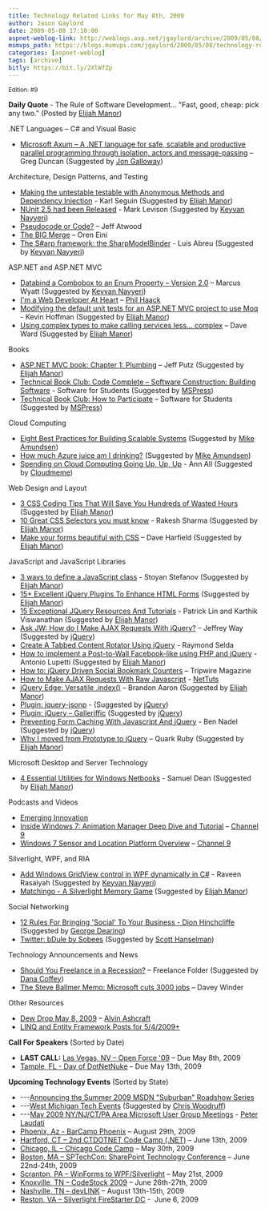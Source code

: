 ```yaml
---
title: Technology Related Links for May 8th, 2009
author: Jason Gaylord
date: 2009-05-08 17:10:00
aspnet-weblog-link: http://weblogs.asp.net/jgaylord/archive/2009/05/08/technology-related-links-for-may-8th-2009.aspx
msmvps_path: https://blogs.msmvps.com/jgaylord/2009/05/08/technology-related-links-for-may-8th-2009/
categories: [aspnet-weblog]
tags: [archive]
bitly: https://bit.ly/2XlWfZp
---
```


<small>Edition: #9</small>

**Daily Quote** - The Rule of Software Development... "Fast, good, cheap: pick any two." (Posted by [Elijah Manor](http://twitter.com/elijahmanor))

.NET Languages – C# and Visual Basic

- [Microsoft Axum – A .NET language for safe, scalable and productive parallel programming through isolation, actors and message-passing](http://coolthingoftheday.blogspot.com/2009/05/microsoft-axum-net-language-for-safe.html) – Greg Duncan (Suggested by [Jon Galloway](http://twitter.com/jongalloway))

Architecture, Design Patterns, and Testing

- [Making the untestable testable with Anonymous Methods and Dependency Injection](http://codebetter.com/blogs/karlseguin/archive/2009/05/08/making-the-untestable-testable-with-anonymous-methods-and-dependency-injection.aspx) - Karl Seguin (Suggested by [Elijah Manor](http://twitter.com/elijahmanor))
- [NUnit 2.5 had been Released](http://www.infoq.com/news/2009/05/nunit-release) - Mark Levison (Suggested by [Keyvan Nayyeri](http://twitter.com/keyvan))
- [Pseudocode or Code?](http://www.codinghorror.com/blog/archives/001264.html) – Jeff Atwood
- [The BIG Merge](http://ayende.com/Blog/archive/2009/05/08/the-big-merge.aspx) – Oren Eini
- [The S#arp framework: the SharpModelBinder](http://msmvps.com/blogs/luisabreu/archive/2009/05/06/the-s-arp-framework-the-sharpmodelbinder.aspx) - Luis Abreu (Suggested by [Keyvan Nayyeri](http://twitter.com/keyvan))

ASP.NET and ASP.NET MVC

- [Databind a Combobox to an Enum Property – Version 2.0](http://exceptionz.wordpress.com/2008/04/18/databind-a-combobox-to-an-enum-property-version-20/) – Marcus Wyatt (Suggested by [Keyvan Nayyeri](http://twitter.com/keyvan))
- [I'm a Web Developer At Heart](http://haacked.com/archive/2009/05/07/18616.aspx) – [Phil Haack](http://twitter.com/haacked)
- [Modifying the default unit tests for an ASP.NET MVC project to use Moq](http://dotnetaddict.dotnetdevelopersjournal.com/aspnet_mvc_moq.htm) - Kevin Hoffman (Suggested by [Elijah Manor](http://twitter.com/elijahmanor))
- [Using complex types to make calling services less… complex](http://encosia.com/2009/04/07/using-complex-types-to-make-calling-services-less-complex/) – Dave Ward (Suggested by [Elijah Manor](http://twitter.com/elijahmanor))

Books

- [ASP.NET MVC book: Chapter 1: Plumbing](http://weblogs.asp.net/jeff/archive/2009/05/08/asp-net-mvc-book-chapter-1-plumbing.aspx) – Jeff Putz (Suggested by [Elijah Manor](http://twitter.com/elijahmanor))
- [Technical Book Club: Code Complete – Software Construction: Building Software](http://blogs.msdn.com/springboard/archive/2009/05/07/technical-book-club-code-complete-software-construction.aspx) - Software for Students (Suggested by [MSPress](http://twitter.com/MicrosoftPress))
- [Technical Book Club: How to Participate](http://blogs.msdn.com/springboard/archive/2009/05/07/technical-book-club-how-to-participate.aspx) – Software for Students (Suggested by [MSPress](http://twitter.com/MicrosoftPress))

Cloud Computing

- [Eight Best Practices for Building Scalable Systems](http://highscalability.com/eight-best-practices-building-scalable-systems) (Suggested by [Mike Amundsen](http://twitter.com/mamund))
- [How much Azure juice am I drinking?](http://blogs.conchango.com/jamiethomson/archive/2009/05/08/how-much-azure-juice-am-i-drinking.aspx) (Suggested by [Mike Amundsen](http://twitter.com/mamund))
- [Spending on Cloud Computing Going Up, Up, Up](http://www.itbusinessedge.com/cm/blogs/all/spending-on-cloud-computing-going-up-up-up/?cs=32453) - Ann All (Suggested by [Cloudmeme](http://twitter.com/cloudmeme))

Web Design and Layout

- [3 CSS Coding Tips That Will Save You Hundreds of Wasted Hours](http://www.zeown.com/2008/07/31/3-css-coding-tips-that-will-save-you-hundreds-of-wasted-hours/) (Suggested by [Elijah Manor](http://twitter.com/elijahmanor))
- [10 Great CSS Selectors you must know](http://tutorialfeed.blogspot.com/2009/04/10-great-css-selectors-you-must-know.html) - Rakesh Sharma (Suggested by [Elijah Manor](http://twitter.com/elijahmanor))
- [Make your forms beautiful with CSS](http://www.webdesignermag.co.uk/tutorials/make-your-forms-beautiful-with-css/) – Dave Harfield (Suggested by [Elijah Manor](http://twitter.com/elijahmanor))

JavaScript and JavaScript Libraries

- [3 ways to define a JavaScript class](http://www.phpied.com/3-ways-to-define-a-javascript-class/) - Stoyan Stefanov (Suggested by [Elijah Manor](http://twitter.com/elijahmanor))
- [15+ Excellent jQuery Plugins To Enhance HTML Forms](http://webdeveloperplus.com/jquery/15-excellent-jquery-plugins-to-enhance-html-forms/) (Suggested by [Elijah Manor](http://twitter.com/elijahmanor))
- [15 Exceptional JQuery Resources And Tutorials](http://www.lateralcode.com/15-exceptional-jquery-resources-and-tutorials/) - Patrick Lin and Karthik Viswanathan (Suggested by [Elijah Manor](http://twitter.com/elijahmanor))
- [Ask JW: How do I Make AJAX Requests With jQuery?](http://blog.themeforest.net/screencasts/ask-jw-how-do-i-make-ajax-requests-with-jquery/) – Jeffrey Way (Suggested by [jQuery](http://twitter.com/jquery))
- [Create A Tabbed Content Rotator Using jQuery](http://www.raymondselda.com/create-a-tabbed-content-rotator-using-jquery/) - Raymond Selda
- [How to implement a Post-to-Wall Facebook-like using PHP and jQuery](http://woork.blogspot.com/2009/05/how-to-implement-post-to-wall-facebook.html) - Antonio Lupetti (Suggested by [Elijah Manor](http://twitter.com/elijahmanor))
- [How to: jQuery Driven Social Bookmark Counters](http://www.tripwiremagazine.com/tutorials/ajax-techniques/how-to-jquery-driven-social-bookmark-counters.html) – Tripwire Magazine
- [How to Make AJAX Requests With Raw Javascript](http://net.tutsplus.com/videos/screencasts/how-to-make-ajax-requests-with-raw-javascript/) - [NetTuts](http://twitter.com/NETTUTS)
- [jQuery Edge: Versatile .index()](http://brandonaaron.net/blog/2009/05/7/jquery-edge-versatile-index) – Brandon Aaron (Suggested by [Elijah Manor](http://twitter.com/elijahmanor))
- [Plugin: jquery-jsonp](http://code.google.com/p/jquery-jsonp/) - (Suggested by [jQuery](http://twitter.com/jquery))
- [Plugin: jQuery – Galleriffic](http://www.twospy.com/galleriffic/#2) (Suggested by [jQuery](http://twitter.com/jquery))
- [Preventing Form Caching With Javascript And jQuery](http://www.bennadel.com/index.cfm?dax=blog:1584.view) - Ben Nadel (Suggested by [jQuery](http://twitter.com/jquery))
- [Why I moved from Prototype to jQuery](http://www.quarkruby.com/2007/11/6/why-i-moved-from-prototype-to-jquery) – Quark Ruby (Suggested by [Elijah Manor](http://twitter.com/elijahmanor))

Microsoft Desktop and Server Technology

- [4 Essential Utilities for Windows Netbooks](http://webworkerdaily.com/2009/05/06/4-essential-utilities-for-windows-netbooks/) - Samuel Dean (Suggested by [Elijah Manor](http://twitter.com/elijahmanor))

Podcasts and Videos

- [Emerging Innovation](http://neuronspark.com/videos/emerging-innovation/)
- [Inside Windows 7: Animation Manager Deep Dive and Tutorial](http://channel9.msdn.com/posts/yochay/Inside-Windows-7-Animation-Manager-Deep-Dive/) – [Channel 9](http://twitter.com/ch9)
- [Windows 7 Sensor and Location Platform Overview](http://channel9.msdn.com/posts/yochay/Windows-7-Sensor-and-Location-Platform-Overview/) – [Channel 9](http://twitter.com/ch9)

Silverlight, WPF, and RIA

- [Add Windows GridView control in WPF dynamically in C#](http://www.eggheadcafe.com/tutorials/aspnet/ab67a9fa-7fe1-4995-a6e1-bf33de76bd69/add-windows-gridview-cont.aspx) - Raveen Rasaiyah (Suggested by [Keyvan Nayyeri](http://twitter.com/keyvan))
- [Matchingo - A Silverlight Memory Game](http://matchingo.codeplex.com/) (Suggested by [Elijah Manor](http://twitter.com/elijahmanor))

Social Networking

- [12 Rules For Bringing 'Social' To Your Business - Dion Hinchcliffe](http://socialcomputingjournal.com/viewcolumn.cfm?colid=833) (Suggested by [George Dearing](http://twitter.com/GeorgeDearing))
- [Twitter: bDule by Sobees](http://www.sobees.com/bdule) (Suggested by [Scott Hanselman](http://twitter.com/shanselman))

Technology Announcements and News

- [Should You Freelance in a Recession?](http://freelancefolder.com/should-you-freelance-in-a-recession/) – Freelance Folder (Suggested by [Dana Coffey](http://twitter.com/crazeegeekchick))
- [The Steve Ballmer Memo: Microsoft cuts 3000 jobs](http://www.itwire.com/content/view/24841/53/) – Davey Winder

Other Resources

- [Dew Drop May 8, 2009](http://www.alvinashcraft.com/2009/05/08/dew-drop-may-8-2009/ "http://www.alvinashcraft.com/2009/05/08/dew-drop-may-8-2009/") – [Alvin Ashcraft](http://twitter.com/alvinashcraft)
- [LINQ and Entity Framework Posts for 5/4/2009+](http://oakleafblog.blogspot.com/2009/05/linq-and-entity-framework-posts-for.html)

**Call For Speakers** (Sorted by Date)

- **LAST CALL:** [Las Vegas, NV – Open Force '09](http://openforce08.com/Home/tabid/55/Default.aspx) – Due May 8th, 2009
- [Tample, FL - Day of DotNetNuke](http://dayofdnn.com/Speakers/tabid/215/Default.aspx) – Due May 13th, 2009

**Upcoming Technology Events** (Sorted by State)

- \---[Announcing the Summer 2009 MSDN "Suburban" Roadshow Series](http://blogs.msdn.com/peterlau/archive/2009/05/08/announcing-the-summer-2009-msdn-suburban-roadshow-series.aspx)
- \---[West Michigan Tech Events](http://elevatorup.com/atrium/west-michigan-tech-events) (Suggested by [Chris Woodruff](http://twitter.com/cwoodruff))
- \---[May 2009 NY/NJ/CT/PA Area Microsoft User Group Meetings](http://blogs.msdn.com/peterlau/archive/2009/05/05/may-2009-area-user-group-meetings.aspx) - [Peter Laudati](http://twitter.com/jrzyshr) 
- [Phoenix, Az - BarCamp Phoenix](http://barcamp.org/BarCampPhoenix) – August 29th, 2009
- [Hartford, CT – 2nd CTDOTNET Code Camp (.NET)](http://ctdotnet.org/codecamp2.aspx) – June 13th, 2009
- [Chicago, IL – Chicago Code Camp](http://chicagocodecamp-blogs.eventbrite.com/) – May 30th, 2009
- [Boston, MA – SPTechCon: SharePoint Technology Conference](http://www.sptechcon.com/) – June 22nd-24th, 2009
- [Scranton, PA – WinForms to WPF/Silverlight](http://dotnetvalley.com/events/eventdetails.aspx?eventid=80) – May 21st, 2009
- [Knoxville, TN – CodeStock 2009](http://www.codestock.org/) – June 26th-27th, 2009
- [Nashville, TN – devLINK](http://devlink.net/) – August 13th-15th, 2009
- [Reston, VA – Silverlight FireStarter DC](http://franksworld.com/blog/archive/2009/05/06/11482.aspx) -  June 6, 2009